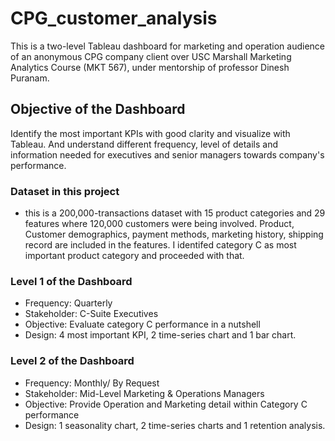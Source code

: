 # CPG_customer_analysis

This is a two-level Tableau dashboard for marketing and operation audience of an anonymous CPG company client over USC Marshall Marketing Analytics Course (MKT 567), under mentorship of professor Dinesh Puranam.

## Objective of the Dashboard
Identify the most important KPIs with good clarity and visualize with Tableau. And understand different frequency, level of details and information needed for executives and senior managers towards company's performance.

### Dataset in this project
- this is a 200,000-transactions dataset with 15 product categories and 29 features where 120,000 customers were being involved. Product, Customer demographics, payment methods, marketing history, shipping record are included in the features. I identifed category C as most important product category and proceeded with that.

### Level 1 of the Dashboard
- Frequency: Quarterly
- Stakeholder: C-Suite Executives
- Objective: Evaluate category C performance in a nutshell
- Design: 4 most important KPI, 2 time-series chart and 1 bar chart.
  
### Level 2 of the Dashboard
- Frequency: Monthly/ By Request
- Stakeholder: Mid-Level Marketing & Operations Managers
- Objective: Provide Operation and Marketing detail within Category C performance
- Design: 1 seasonality chart, 2 time-series charts and 1 retention analysis.
